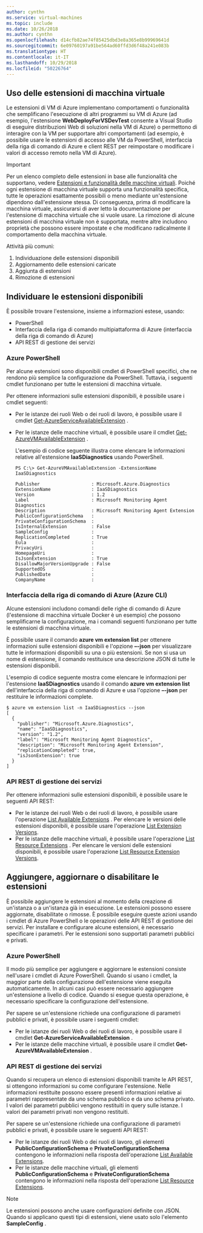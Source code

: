 ```yaml
---
author: cynthn
ms.service: virtual-machines
ms.topic: include
ms.date: 10/26/2018
ms.author: cynthn
ms.openlocfilehash: d14cfb82ae74f85425dbd3e8a365e8b99969641d
ms.sourcegitcommit: 6e09760197a91be564ad60ffd3d6f48a241e083b
ms.translationtype: HT
ms.contentlocale: it-IT
ms.lasthandoff: 10/29/2018
ms.locfileid: "50226764"
---
```

## <a name="using-vm-extensions"></a>Uso delle estensioni di macchina virtuale
Le estensioni di VM di Azure implementano comportamenti o funzionalità che semplificano l'esecuzione di altri programmi su VM di Azure (ad esempio, l'estensione **WebDeployForVSDevTest** consente a Visual Studio di eseguire distribuzioni Web di soluzioni nella VM di Azure) o permettono di interagire con la VM per supportare altri comportamenti (ad esempio, è possibile usare le estensioni di accesso alle VM da PowerShell, interfaccia della riga di comando di Azure e client REST per reimpostare o modificare i valori di accesso remoto nella VM di Azure).

> [!IMPORTANT]
> Per un elenco completo delle estensioni in base alle funzionalità che supportano, vedere [Estensioni e funzionalità delle macchine virtuali](../articles/virtual-machines/windows/extensions-features.md?toc=%2fazure%2fvirtual-machines%2fwindows%2ftoc.json). Poiché ogni estensione di macchina virtuale supporta una funzionalità specifica, tutte le operazioni esattamente possibili o meno mediante un'estensione dipendono dall'estensione stessa. Di conseguenza, prima di modificare la macchina virtuale, assicurarsi di aver letto la documentazione per l'estensione di macchina virtuale che si vuole usare. La rimozione di alcune estensioni di macchina virtuale non è supportata, mentre altre includono proprietà che possono essere impostate e che modificano radicalmente il comportamento della macchina virtuale.
> 
> 

Attività più comuni:

1. Individuazione delle estensioni disponibili
2. Aggiornamento delle estensioni caricate
3. Aggiunta di estensioni
4. Rimozione di estensioni

## <a name="find-available-extensions"></a>Individuare le estensioni disponibili
È possibile trovare l'estensione, insieme a informazioni estese, usando:

* PowerShell
* Interfaccia della riga di comando multipiattaforma di Azure (interfaccia della riga di comando di Azure)
* API REST di gestione dei servizi

### <a name="azure-powershell"></a>Azure PowerShell
Per alcune estensioni sono disponibili cmdlet di PowerShell specifici, che ne rendono più semplice la configurazione da PowerShell. Tuttavia, i seguenti cmdlet funzionano per tutte le estensioni di macchina virtuale.

Per ottenere informazioni sulle estensioni disponibili, è possibile usare i cmdlet seguenti:

* Per le istanze dei ruoli Web o dei ruoli di lavoro, è possibile usare il cmdlet [Get-AzureServiceAvailableExtension](https://msdn.microsoft.com/library/azure/dn722498.aspx) .
* Per le istanze delle macchine virtuali, è possibile usare il cmdlet [Get-AzureVMAvailableExtension](https://msdn.microsoft.com/library/azure/dn722480.aspx) .
  
   L'esempio di codice seguente illustra come elencare le informazioni relative all'estensione **IaaSDiagnostics** usando PowerShell.
  
      PS C:\> Get-AzureVMAvailableExtension -ExtensionName IaaSDiagnostics
  
      Publisher                   : Microsoft.Azure.Diagnostics
      ExtensionName               : IaaSDiagnostics
      Version                     : 1.2
      Label                       : Microsoft Monitoring Agent Diagnostics
      Description                 : Microsoft Monitoring Agent Extension
      PublicConfigurationSchema   :
      PrivateConfigurationSchema  :
      IsInternalExtension         : False
      SampleConfig                :
      ReplicationCompleted        : True
      Eula                        :
      PrivacyUri                  :
      HomepageUri                 :
      IsJsonExtension             : True
      DisallowMajorVersionUpgrade : False
      SupportedOS                 :
      PublishedDate               :
      CompanyName                 :

### <a name="azure-command-line-interface-azure-cli"></a>Interfaccia della riga di comando di Azure (Azure CLI)
Alcune estensioni includono comandi delle righe di comando di Azure (l'estensione di macchina virtuale Docker è un esempio) che possono semplificarne la configurazione, ma i comandi seguenti funzionano per tutte le estensioni di macchina virtuale.

È possibile usare il comando **azure vm extension list** per ottenere informazioni sulle estensioni disponibili e l'opzione **–-json** per visualizzare tutte le informazioni disponibili su una o più estensioni. Se non si usa un nome di estensione, il comando restituisce una descrizione JSON di tutte le estensioni disponibili.

L'esempio di codice seguente mostra come elencare le informazioni per l'estensione **IaaSDiagnostics** usando il comando **azure vm extension list** dell'interfaccia della riga di comando di Azure e usa l'opzione **–-json** per restituire le informazioni complete.

    $ azure vm extension list -n IaaSDiagnostics --json
    [
      {
        "publisher": "Microsoft.Azure.Diagnostics",
        "name": "IaaSDiagnostics",
        "version": "1.2",
        "label": "Microsoft Monitoring Agent Diagnostics",
        "description": "Microsoft Monitoring Agent Extension",
        "replicationCompleted": true,
        "isJsonExtension": true
      }
    ]



### <a name="service-management-rest-apis"></a>API REST di gestione dei servizi
Per ottenere informazioni sulle estensioni disponibili, è possibile usare le seguenti API REST:

* Per le istanze dei ruoli Web o dei ruoli di lavoro, è possibile usare l'operazione [List Available Extensions](https://msdn.microsoft.com/library/dn169559.aspx) . Per elencare le versioni delle estensioni disponibili, è possibile usare l'operazione [List Extension Versions](https://msdn.microsoft.com/library/dn495437.aspx).
* Per le istanze delle macchine virtuali, è possibile usare l'operazione [List Resource Extensions](https://msdn.microsoft.com/library/dn495441.aspx) . Per elencare le versioni delle estensioni disponibili, è possibile usare l'operazione [List Resource Extension Versions](https://msdn.microsoft.com/library/dn495440.aspx).

## <a name="add-update-or-disable-extensions"></a>Aggiungere, aggiornare o disabilitare le estensioni
È possibile aggiungere le estensioni al momento della creazione di un'istanza o a un'istanza già in esecuzione. Le estensioni possono essere aggiornate, disabilitate o rimosse. È possibile eseguire queste azioni usando i cmdlet di Azure PowerShell o le operazioni delle API REST di gestione dei servizi. Per installare e configurare alcune estensioni, è necessario specificare i parametri. Per le estensioni sono supportati parametri pubblici e privati.

### <a name="azure-powershell"></a>Azure PowerShell
Il modo più semplice per aggiungere e aggiornare le estensioni consiste nell'usare i cmdlet di Azure PowerShell. Quando si usano i cmdlet, la maggior parte della configurazione dell'estensione viene eseguita automaticamente. In alcuni casi può essere necessario aggiungere un'estensione a livello di codice. Quando si esegue questa operazione, è necessario specificare la configurazione dell'estensione.

Per sapere se un'estensione richiede una configurazione di parametri pubblici e privati, è possibile usare i seguenti cmdlet:

* Per le istanze dei ruoli Web o dei ruoli di lavoro, è possibile usare il cmdlet **Get-AzureServiceAvailableExtension** .
* Per le istanze delle macchine virtuali, è possibile usare il cmdlet **Get-AzureVMAvailableExtension** .

### <a name="service-management-rest-apis"></a>API REST di gestione dei servizi
Quando si recupera un elenco di estensioni disponibili tramite le API REST, si ottengono informazioni su come configurare l'estensione. Nelle informazioni restituite possono essere presenti informazioni relative ai parametri rappresentate da uno schema pubblico e da uno schema privato. I valori dei parametri pubblici vengono restituiti in query sulle istanze. I valori dei parametri privati non vengono restituiti.

Per sapere se un'estensione richiede una configurazione di parametri pubblici e privati, è possibile usare le seguenti API REST:

* Per le istanze dei ruoli Web o dei ruoli di lavoro, gli elementi **PublicConfigurationSchema** e **PrivateConfigurationSchema** contengono le informazioni nella risposta dell'operazione [List Available Extensions](https://msdn.microsoft.com/library/dn169559.aspx).
* Per le istanze delle macchine virtuali, gli elementi **PublicConfigurationSchema** e **PrivateConfigurationSchema** contengono le informazioni nella risposta dell'operazione [List Resource Extensions](https://msdn.microsoft.com/library/dn495441.aspx).

> [!NOTE]
> Le estensioni possono anche usare configurazioni definite con JSON. Quando si applicano questi tipi di estensioni, viene usato solo l'elemento **SampleConfig** .
> 
> 

